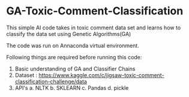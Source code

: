 # GA-Toxic-Comment-Classification
This simple AI code takes in toxic comment data set and learns how to classify the data set using Genetic Algorithms(GA)

The code was run on Annaconda virtual environment.

Following things are required before running this code:
1. Basic understanding of GA and Classifier Chains
2. Dataset : https://www.kaggle.com/c/jigsaw-toxic-comment-classification-challenge/data
3. API's
  a. NLTK
  b. SKLEARN
  c. Pandas
  d. pickle
